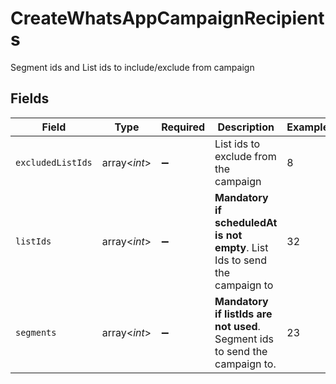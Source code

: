 # CreateWhatsAppCampaignRecipients

Segment ids and List ids to include/exclude from campaign


## Fields

| Field                                                                        | Type                                                                         | Required                                                                     | Description                                                                  | Example                                                                      |
| ---------------------------------------------------------------------------- | ---------------------------------------------------------------------------- | ---------------------------------------------------------------------------- | ---------------------------------------------------------------------------- | ---------------------------------------------------------------------------- |
| `excludedListIds`                                                            | array<*int*>                                                                 | :heavy_minus_sign:                                                           | List ids to exclude from the campaign                                        | 8                                                                            |
| `listIds`                                                                    | array<*int*>                                                                 | :heavy_minus_sign:                                                           | **Mandatory if scheduledAt is not empty**. List Ids to send the campaign to<br/> | 32                                                                           |
| `segments`                                                                   | array<*int*>                                                                 | :heavy_minus_sign:                                                           | **Mandatory if listIds are not used**. Segment ids to send the campaign to.<br/> | 23                                                                           |